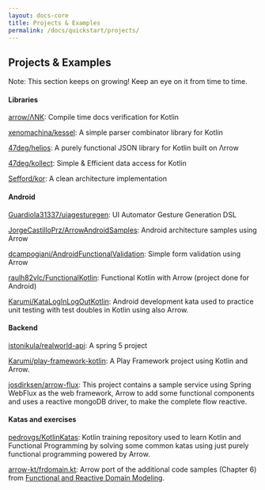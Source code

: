 ```yaml
---
layout: docs-core
title: Projects & Examples
permalink: /docs/quickstart/projects/
---
```


## Projects & Examples

Note: This section keeps on growing! Keep an eye on it from time to time.

#### Libraries

[arrow/ΛNK](https://github.com/arrow-kt/ank/): Compile time docs verification for Kotlin

[xenomachina/kessel](https://github.com/xenomachina/kessel): A simple parser combinator library for Kotlin

[47deg/helios](https://github.com/47deg/helios): A purely functional JSON library for Kotlin built on Λrrow

[47deg/kollect](https://github.com/47deg/kollect): Simple & Efficient data access for Kotlin

[Sefford/kor](https://github.com/Sefford/kor): A clean architecture implementation

#### Android

[Guardiola31337/uiagesturegen](https://github.com/Guardiola31337/uiagesturegen): UI Automator Gesture Generation DSL

[JorgeCastilloPrz/ArrowAndroidSamples](https://github.com/JorgeCastilloPrz/ArrowAndroidSamples/): Android architecture samples using Arrow

[dcampogiani/AndroidFunctionalValidation](https://github.com/dcampogiani/AndroidFunctionalValidation): Simple form validation using Arrow

[raulh82vlc/FunctionalKotlin](https://github.com/raulh82vlc/FunctionalKotlin): Functional Kotlin with Arrow (project done for Android)

[Karumi/KataLogInLogOutKotlin](https://github.com/Karumi/KataLogInLogOutKotlin/): Android development kata used to practice unit testing with test doubles in Kotlin using also Arrow.

#### Backend

[istonikula/realworld-api](https://github.com/istonikula/realworld-api): A spring 5 project

[Karumi/play-framework-kotlin](https://github.com/Karumi/play-framework-kotlin): A Play Framework project using Kotlin and Arrow.

[josdirksen/arrow-flux](https://github.com/josdirksen/arrow-flux): This project contains a sample service using Spring WebFlux as the web framework, Arrow to add some functional components and uses a reactive mongoDB driver, to make the complete flow reactive.

#### Katas and exercises

[pedrovgs/KotlinKatas](https://github.com/pedrovgs/KotlinKatas): Kotlin training repository used to learn Kotlin and Functional Programming by solving some common katas using just purely functional programming powered by Arrow.

[arrow-kt/frdomain.kt](https://github.com/arrow-kt/frdomain.kt): Arrow port of the additional code samples (Chapter 6) from [Functional and Reactive Domain Modeling](https://www.manning.com/books/functional-and-reactive-domain-modeling).
